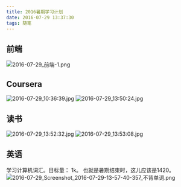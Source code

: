 ```yaml
---
title: 2016暑期学习计划
date: 2016-07-29 13:37:30
tags: 随笔
---
```

## 前端
![2016-07-29_前端-1.png](https://cdn.lxxyx.cn/2018-03-26-085435.png)
<!-- more -->
## Coursera
![2016-07-29_10:36:39.jpg](https://cdn.lxxyx.cn/2018-03-26-085441.jpg)
![2016-07-29_13:50:24.jpg](https://cdn.lxxyx.cn/2018-03-26-085446.jpg)

## 读书
![2016-07-29_13:52:32.jpg](https://cdn.lxxyx.cn/2018-03-26-085447.jpg)
![2016-07-29_13:53:08.jpg](https://cdn.lxxyx.cn/2018-03-26-085449.jpg)

## 英语
学习计算机词汇。目标量： 1k。
也就是暑期结束时，这儿应该是1420。
![2016-07-29_Screenshot_2016-07-29-13-57-40-357_不背单词.png](https://cdn.lxxyx.cn/2018-03-26-085451.png)
